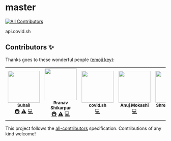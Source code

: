 # master
<!-- ALL-CONTRIBUTORS-BADGE:START - Do not remove or modify this section -->
[![All Contributors](https://img.shields.io/badge/all_contributors-5-orange.svg?style=flat-square)](#contributors-)
<!-- ALL-CONTRIBUTORS-BADGE:END -->
api.covid.sh 

## Contributors ✨

Thanks goes to these wonderful people ([emoji key](https://allcontributors.org/docs/en/emoji-key)):

<!-- ALL-CONTRIBUTORS-LIST:START - Do not remove or modify this section -->
<!-- prettier-ignore-start -->
<!-- markdownlint-disable -->
<table>
  <tr>
    <td align="center"><a href="https://en.wikipedia.org/wiki/Mohammed_Suhail_Chinya_Salimpasha"><img src="https://avatars2.githubusercontent.com/u/42859854?v=4" width="100px;" alt=""/><br /><sub><b>Suhail</b></sub></a><br /><a href="#infra-chinyasuhail" title="Infrastructure (Hosting, Build-Tools, etc)">🚇</a> <a href="https://github.com/covid-sh/master/commits?author=chinyasuhail" title="Tests">⚠️</a> <a href="https://github.com/covid-sh/master/commits?author=chinyasuhail" title="Code">💻</a></td>
    <td align="center"><a href="https://snpranav.com/"><img src="https://avatars1.githubusercontent.com/u/35801625?v=4" width="100px;" alt=""/><br /><sub><b>Pranav Shikarpur</b></sub></a><br /><a href="#infra-snpranav" title="Infrastructure (Hosting, Build-Tools, etc)">🚇</a> <a href="https://github.com/covid-sh/master/commits?author=snpranav" title="Tests">⚠️</a> <a href="https://github.com/covid-sh/master/commits?author=snpranav" title="Code">💻</a></td>
    <td align="center"><a href="http://docs.covid.sh"><img src="https://avatars0.githubusercontent.com/u/63833051?v=4" width="100px;" alt=""/><br /><sub><b>covid.sh</b></sub></a><br /><a href="https://github.com/covid-sh/master/commits?author=covid-sh" title="Code">💻</a></td>
    <td align="center"><a href="https://github.com/anuj2511"><img src="https://avatars2.githubusercontent.com/u/44696853?v=4" width="100px;" alt=""/><br /><sub><b>Anuj Mokashi</b></sub></a><br /><a href="https://github.com/covid-sh/master/commits?author=anuj2511" title="Code">💻</a></td>
    <td align="center"><a href="https://github.com/Shreenabh664"><img src="https://avatars3.githubusercontent.com/u/62369422?v=4" width="100px;" alt=""/><br /><sub><b>Shreenabh664</b></sub></a><br /><a href="https://github.com/covid-sh/master/commits?author=Shreenabh664" title="Code">💻</a></td>
  </tr>
</table>

<!-- markdownlint-enable -->
<!-- prettier-ignore-end -->
<!-- ALL-CONTRIBUTORS-LIST:END -->

This project follows the [all-contributors](https://github.com/all-contributors/all-contributors) specification. Contributions of any kind welcome!